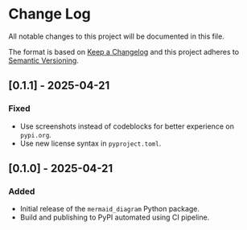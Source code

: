 # Change Log

All notable changes to this project will be documented in this file.
 
The format is based on [Keep a Changelog](http://keepachangelog.com/)
and this project adheres to [Semantic Versioning](http://semver.org/).

## [0.1.1] - 2025-04-21

### Fixed

- Use screenshots instead of codeblocks for better experience on `pypi.org`.
- Use new license syntax in `pyproject.toml`.

## [0.1.0] - 2025-04-21

### Added
 
- Initial release of the `mermaid_diagram` Python package.
- Build and publishing to PyPI automated using CI pipeline.

